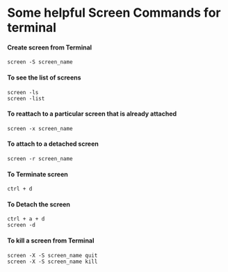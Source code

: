# Some helpful Screen Commands for terminal

#### Create screen from Terminal  
```screen -S screen_name```

#### To see the list of screens  
```screen -ls```   
```screen -list```

#### To reattach to a particular screen that is already attached  
```screen -x screen_name```

#### To attach to a detached screen  
```screen -r screen_name```

#### To Terminate screen  
```ctrl + d```

#### To Detach the screen  
```ctrl + a + d```   
```screen -d```

#### To kill a screen from Terminal
```screen -X -S screen_name quit ```  
```screen -X -S screen_name kill```
